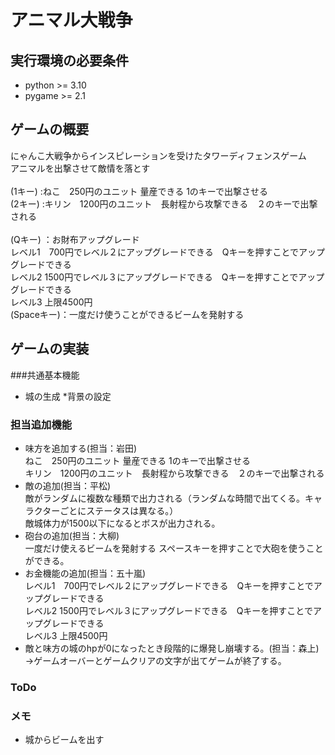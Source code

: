 # アニマル大戦争
## 実行環境の必要条件
* python >= 3.10
* pygame >= 2.1

## ゲームの概要
にゃんこ大戦争からインスピレーションを受けたタワーディフェンスゲーム<br>
アニマルを出撃させて敵情を落とす<br><br>
(1キー) :ねこ　250円のユニット 量産できる 1のキーで出撃させる<br>
(2キー) :キリン　1200円のユニット　長射程から攻撃できる　２のキーで出撃される<br><br>
(Qキー) ：お財布アップグレード<br>
レベル1　700円でレベル２にアップグレードできる　Qキーを押すことでアップグレードできる<br>
レベル2 1500円でレベル３にアップグレードできる　Qキーを押すことでアップグレードできる<br>
レベル3 上限4500円<br>
(Spaceキー)：一度だけ使うことができるビームを発射する

## ゲームの実装
###共通基本機能
* 城の生成
*背景の設定
### 担当追加機能
* 味方を追加する(担当：岩田)<br>ねこ　250円のユニット 量産できる 1のキーで出撃させる<br>キリン　1200円のユニット　長射程から攻撃できる　２のキーで出撃される
* 敵の追加(担当：平松)<br>敵がランダムに複数な種類で出力される（ランダムな時間で出てくる。キャラクターごとにステータスは異なる。）<br>敵城体力が1500以下になるとボスが出力される。
* 砲台の追加(担当：大柳)<br>一度だけ使えるビームを発射する スペースキーを押すことで大砲を使うことができる。
* お金機能の追加(担当：五十嵐)<br>レベル1　700円でレベル２にアップグレードできる　Qキーを押すことでアップグレードできる<br>レベル2 1500円でレベル３にアップグレードできる　Qキーを押すことでアップグレードできる<br>レベル3 上限4500円
* 敵と味方の城のhpが0になったとき段階的に爆発し崩壊する。(担当：森上)<br>→ゲームオーバーとゲームクリアの文字が出てゲームが終了する。
### ToDo
### メモ
* 城からビームを出す

